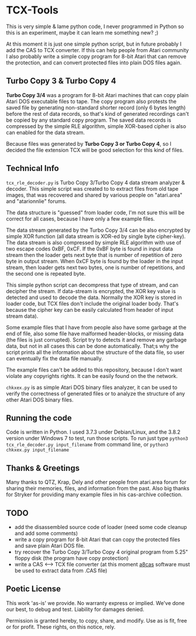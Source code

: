 # TCX-Tools

This is very simple & lame python code, I never programmed in Python so this is an experiment, maybe it can learn me something new? ;)

At this moment it is just one simple python script, but in future probably I add the CAS to TCX converter. If this can help people from Atari community I also probably write a simple copy program for 8-bit Atari that can remove the protection, and can convert protected files into plain DOS files again.

## Turbo Copy 3 & Turbo Copy 4

__Turbo Copy 3/4__ was a program for 8-bit Atari machines that can copy plain Atari DOS executable files to tape. The copy program also protests the saved file by generating non-standard shorter record (only 6 bytes length) before the rest of data records, so that's kind of generated recordings can't be copied by any standard copy program. The saved data records is compressed by the simple RLE algorithm, simple XOR-based cipher is also can enabled for the data stream.

Because files was generated by __Turbo Copy 3 or Turbo Copy 4__, so I decided the file extension TCX will be good selection for this kind of files.

## Technical Info

`tcx_rle_decoder.py` is Turbo Copy 3/Turbo Copy 4 data stream analyzer & decoder. This simple script was created to  to extract files from old tape images, that was recovered and shared by various people on "atari.area" and "atarionnlie" forums.

The data structure is "guessed" from loader code,  I'm not sure this will be correct for all cases, because  I have only a few example files.

The data stream generated by the Turbo Copy 3/4 can be also encrypted by simple XOR function (all data stream is XOR-ed by single byte cipher-key). The data stream is also compressed by simple RLE algorithm with use of two escape codes 0xBF, 0xCF. If the 0xBF byte is found in input data stream then the loader gets next byte that is number of repetition of zero byte in output stream. When 0xCF byte is found by the loader in the input stream, then loader gets next two bytes, one is number of repetitions, and the second one is repeated byte.

This simple python script can decompress that type of stream, and can decipher the stream. If data-stream is encrypted, the XOR key value is detected and used to decode the data. Normally the XOR key is stored in loader code, but TCX files don't include the original loader body. That's because the cipher key can be easily calculated from header of input stream data).

Some example files that I have from people also have some garbage at the end of file, also some file have malformed header-blocks, or missing data (the files is just corrupted). Script try to detects it and remove any garbage data, but not in all cases this can be done automatically. That;s why the script prints all the information about the structure of the data file, so user can eventually fix the data file manually.

The example files can't be added to this repository, because I don't want violate any copyrights rights. It can be easily found on the the network.

`chkxex.py` is as simple Atari DOS binary files analyzer, it can be used to verify the correctness of generated files or to analyze the structure of any other Atari DOS binary files.

## Running the code

Code is written in Python. I used 3.7.3 under Debian/Linux, and the 3.8.2 version under Windows 7 to test, run those scripts. To run just type `python3 tcx_rle_decoder.py input_filename` from command line, or `python3 chkxex.py input_filename`

## Thanks & Greetings

Many thanks to QTZ, Krap, Dely and other people from atari.area forum for sharing their memories, files, and information from the past. Also big thanks for Stryker for providing many example files in his cas-archive collection.

## TODO

- add the disassembled source code of loader (need some code cleanup and add some comments)
- write a copy program for 8-bit Atari that can copy the protected files and save plain Atari DOS file.
- try recover the Turbo Copy 3/Turbo Copy 4 original program from 5.25" floppy disk (the program have copy protection)
- write a CAS <--> TCX file converter (at this moment [a8cas](http://a8cas.sourceforge.net/) software must be used to extract data from .CAS file)


## Poetic License

This work 'as-is' we provide.
No warranty express or implied.
We've done our best,
to debug and test.
Liability for damages denied.

Permission is granted hereby,
to copy, share, and modify.
Use as is fit,
free or for profit.
These rights, on this notice, rely.

